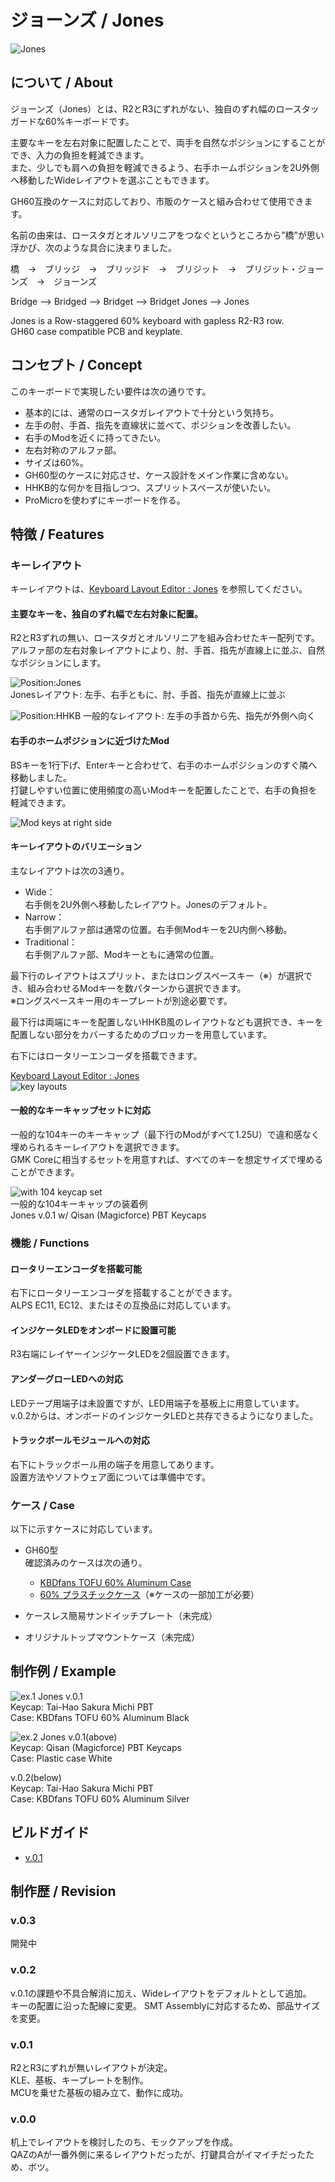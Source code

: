 # ジョーンズ / Jones

![Jones](./assets/IMG_1429.jpeg)

## について / About

ジョーンズ（Jones）とは、R2とR3にずれがない、独自のずれ幅のロースタッガードな60%キーボードです。  

主要なキーを左右対象に配置したことで、両手を自然なポジションにすることができ、入力の負担を軽減できます。  
また、少しでも肩への負担を軽減できるよう、右手ホームポジションを2U外側へ移動したWideレイアウトを選ぶこともできます。  

GH60互換のケースに対応しており、市販のケースと組み合わせて使用できます。  

名前の由来は、ロースタガとオルソリニアをつなぐというところから”橋”が思い浮かび、次のような具合に決まりました。

橋　→　ブリッジ　→　ブリッジド　→　ブリジット　→　ブリジット・ジョーンズ　→　ジョーンズ

Bridge --> Bridged --> Bridget --> Bridget Jones --> Jones

Jones is a Row-staggered 60% keyboard with gapless R2-R3 row.  
GH60 case compatible PCB and keyplate.


## コンセプト / Concept

このキーボードで実現したい要件は次の通りです。

- 基本的には、通常のロースタガレイアウトで十分という気持ち。
- 左手の肘、手首、指先を直線状に並べて、ポジションを改善したい。
- 右手のModを近くに持ってきたい。
- 左右対称のアルファ部。
- サイズは60%。
- GH60型のケースに対応させ、ケース設計をメイン作業に含めない。
- HHKB的な何かを目指しつつ、スプリットスペースが使いたい。
- ProMicroを使わずにキーボードを作る。


## 特徴 / Features

### キーレイアウト

キーレイアウトは、[Keyboard Layout Editor : Jones](http://www.keyboard-layout-editor.com/#/gists/62a2e13a54e2d129532bc8758cfc1e79 "Keyboard Layout Editor : Jones") を参照してください。

#### 主要なキーを、独自のずれ幅で左右対象に配置。  
R2とR3ずれの無い、ロースタガとオルソリニアを組み合わせたキー配列です。  
アルファ部の左右対象レイアウトにより、肘、手首、指先が直線上に並ぶ、自然なポジションにします。  

![Position:Jones](./assets/position_jones.jpg)  
Jonesレイアウト: 左手、右手ともに、肘、手首、指先が直線上に並ぶ

![Position:HHKB](./assets/position_hhkb.jpg)
一般的なレイアウト: 左手の手首から先、指先が外側へ向く

#### 右手のホームポジションに近づけたMod  
BSキーを1行下げ、Enterキーと合わせて、右手のホームポジションのすぐ隣へ移動しました。  
打鍵しやすい位置に使用頻度の高いModキーを配置したことで、右手の負担を軽減できます。  

<!-- 〓v.0.2の写真に差し替え予定〓 -->  
![Mod keys at right side](./assets/IMG_1436.jpeg)

#### キーレイアウトのバリエーション  
主なレイアウトは次の3通り。

- Wide：  
右手側を2U外側へ移動したレイアウト。Jonesのデフォルト。
- Narrow：  
右手側アルファ部は通常の位置。右手側Modキーを2U内側へ移動。
- Traditional：  
右手側アルファ部、Modキーともに通常の位置。  

最下行のレイアウトはスプリット、またはロングスペースキー（※）が選択でき、組み合わせるModキーを数パターンから選択できます。  
※ロングスペースキー用のキープレートが別途必要です。  

最下行は両端にキーを配置しないHHKB風のレイアウトなども選択でき、キーを配置しない部分をカバーするためのブロッカーを用意しています。  

右下にはロータリーエンコーダを搭載できます。  

<!-- 〓v.0.2以降のレイアウトに差し替え予定〓 -->
[Keyboard Layout Editor : Jones](http://www.keyboard-layout-editor.com/#/gists/62a2e13a54e2d129532bc8758cfc1e79 "Keyboard Layout Editor : Jones")  
![key layouts](./assets/layout.png)

#### 一般的なキーキャップセットに対応  
一般的な104キーのキーキャップ（最下行のModがすべて1.25U）で違和感なく埋められるキーレイアウトを選択できます。  
GMK Coreに相当するセットを用意すれば、すべてのキーを想定サイズで埋めることができます。  

![with 104 keycap set](./assets/IMG_1439.jpeg)  
一般的な104キーキャップの装着例  
Jones v.0.1 w/ Qisan (Magicforce) PBT Keycaps

### 機能 / Functions

#### ロータリーエンコーダを搭載可能  
右下にロータリーエンコーダを搭載することができます。  
ALPS EC11, EC12、またはその互換品に対応しています。

#### インジケータLEDをオンボードに設置可能  
R3右端にレイヤーインジケータLEDを2個設置できます。

#### アンダーグローLEDへの対応  
LEDテープ用端子は未設置ですが、LED用端子を基板上に用意しています。  
v.0.2からは、オンボードのインジケータLEDと共存できるようになりました。

#### トラックボールモジュールへの対応  
右下にトラックボール用の端子を用意してあります。  
設置方法やソフトウェア面については準備中です。

### ケース / Case

以下に示すケースに対応しています。

- GH60型  
確認済みのケースは次の通り。
    - [KBDfans TOFU 60% Aluminum Case](https://kbdfans.com/collections/60-layout-case/products/kbdfans-tofu-60-aluminum-case)
    - [60% プラスチックケース](https://yushakobo.jp/shop/60-plastic-case/)（※ケースの一部加工が必要）

- ケースレス簡易サンドイッチプレート（未完成）

- オリジナルトップマウントケース（未完成）


## 制作例 / Example

![ex.1](./assets/IMG_1406.jpeg)
Jones v.0.1  
Keycap: Tai-Hao Sakura Michi PBT  
Case: KBDfans TOFU 60% Aluminum Black

![ex.2](./assets/IMG_1546.jpeg)
Jones v.0.1(above)  
Keycap: Qisan (Magicforce) PBT Keycaps  
Case: Plastic case White

v.0.2(below)  
Keycap: Tai-Hao Sakura Michi PBT  
Case: KBDfans TOFU 60% Aluminum Silver

## ビルドガイド

- [v.0.1](./assets/BuildGuide_v.0.1_JA.md)

## 制作歴 / Revision

### v.0.3

開発中

### v.0.2

v.0.1の課題や不具合解消に加え、Wideレイアウトをデフォルトとして追加。  
キーの配置に沿った配線に変更。
SMT Assemblyに対応するため、部品サイズを変更。

### v.0.1

R2とR3にずれが無いレイアウトが決定。  
KLE、基板、キープレートを制作。  
MCUを乗せた基板の組み立て、動作に成功。

### v.0.0

机上でレイアウトを検討したのち、モックアップを作成。  
QAZのAが一番外側に来るレイアウトだったが、打鍵具合がイマイチだったため、ボツ。
